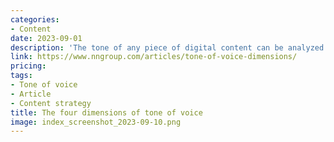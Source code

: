 ```yaml
---
categories:
- Content
date: 2023-09-01
description: 'The tone of any piece of digital content can be analyzed along 4 dimensions: humor, formality, respectfulness, and enthusiasm.'
link: https://www.nngroup.com/articles/tone-of-voice-dimensions/
pricing:
tags:
- Tone of voice
- Article
- Content strategy
title: The four dimensions of tone of voice
image: index_screenshot_2023-09-10.png
---
```

